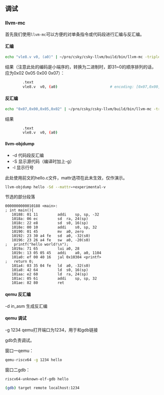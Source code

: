 ## 调试

### llvm-mc

首先我们使用`llvm-mc`可以方便的对单条指令或代码段进行汇编与反汇编。

#### 汇编

```sh
echo "vle8.v v0, (a0)" | ~/pro/csky/csky-llvm/build/bin/llvm-mc -triple=riscv64 --mattr=+experimental-v --show-encoding
```
结果（注意此处的编码是小端序的，转换为二进制时，即31~0的顺序排列的话，应为0x02 0x05 0x00 0x07）：
```sh
        .text
        vle8.v  v0, (a0)                        # encoding: [0x07,0x00,0x05,0x02]
```

#### 反汇编

```sh
echo "0x07,0x00,0x05,0x02" | ~/pro/csky/csky-llvm/build/bin/llvm-mc -triple=riscv64 --mattr=+experimental-v --disassemble
```
结果
```sh
        .text
        vle8.v  v0, (a0)
```

#### llvm-objdump

- -d 代码段反汇编
- -S 显示源代码（编译时加上-g）
- -l 显示行号

此处使用前文的hello.c文件，mattr选项在此未生效，仅作演示。

```sh
llvm-objdump hello -Sd --mattr=+experimental-v
```

节选的部分段落
```
0000000000010188 <main>:
; int main(){
   10188: 01 11        	addi	sp, sp, -32
   1018a: 06 ec        	sd	ra, 24(sp)
   1018c: 22 e8        	sd	s0, 16(sp)
   1018e: 00 10        	addi	s0, sp, 32
   10190: 01 45        	mv	a0, zero
   10192: 23 30 a4 fe  	sd	a0, -32(s0)
   10196: 23 26 a4 fe  	sw	a0, -20(s0)
;   printf("hello world!\n");
   1019a: 71 65        	lui	a0, 28
   1019c: 13 05 05 45  	addi	a0, a0, 1104
   101a0: ef 00 40 16  	jal	0x10304 <printf>
;   return 0;
   101a4: 03 35 04 fe  	ld	a0, -32(s0)
   101a8: 42 64        	ld	s0, 16(sp)
   101aa: e2 60        	ld	ra, 24(sp)
   101ac: 05 61        	addi	sp, sp, 32
   101ae: 82 80        	ret
```

#### qemu 反汇编

-d in_asm 生成反汇编

#### qemu 调试
-g 1234 qemu打开端口为1234，用于和gdb链接

gdb负责调试。

窗口一qemu：
```sh
qemu-riscv64 -g 1234 hello
```
窗口二gdb：
```sh
riscv64-unknown-elf-gdb hello

(gdb) target remote localhost:1234
```

